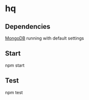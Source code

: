 # hq
## Dependencies
<a href="http://www.mongodb.org/">MongoDB</a> running with default settings
## Start
npm start
## Test
npm test
